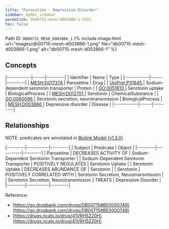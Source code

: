 ```yaml
---
title: "Paroxetine - Depressive Disorder"
sidebar: mydoc_sidebar
permalink: db00715-mesh-d003866-1.html
toc: false 
---
```



Path ID: `DB00715_MESH_D003866_1`
{% include image.html url="images/db00715-mesh-d003866-1.png" file="db00715-mesh-d003866-1.png" alt="db00715-mesh-d003866-1" %}

## Concepts

|------------|------|---------|
| Identifier | Name | Type    |
|------------|------|---------|
| <a href="https://identifiers.org/MESH:D017374">MESH:D017374 </a> | Paroxetine | Drug |
| <a href="https://identifiers.org/UniProt:P31645">UniProt:P31645 </a> | Sodium-dependent serotonin transporter | Protein |
| <a href="https://identifiers.org/GO:0051610">GO:0051610 </a> | Serotonin uptake | BiologicalProcess |
| <a href="https://identifiers.org/MESH:D012701">MESH:D012701 </a> | Serotonin | ChemicalSubstance |
| <a href="https://identifiers.org/GO:0060096">GO:0060096 </a> | Serotonin secretion, neurotransmission | BiologicalProcess |
| <a href="https://identifiers.org/MESH:D003866">MESH:D003866 </a> | Depressive disorder | Disease |
|------------|------|---------|

## Relationships


NOTE: predicates are annotated in <a href="https://github.com/biolink/biolink-model/releases/tag/v1.3.0">Biolink Model (v1.3.0)</a>

|---------|-----------|---------|
| Subject | Predicate | Object  |
|---------|-----------|---------|
| Paroxetine | DECREASES ACTIVITY OF | Sodium-Dependent Serotonin Transporter |
| Sodium-Dependent Serotonin Transporter | POSITIVELY REGULATES | Serotonin Uptake |
| Serotonin Uptake | DECREASES ABUNDANCE OF | Serotonin |
| Serotonin | POSITIVELY CORRELATED WITH | Serotonin Secretion, Neurotransmission |
| Serotonin Secretion, Neurotransmission | TREATS | Depressive Disorder |
|---------|-----------|---------|

Reference: 
  - [https://go.drugbank.com/drugs/DB00715#BE0000749](https://go.drugbank.com/drugs/DB00715#BE0000749)
  - [https://drugs.ncats.io/drug/41VRH5220H](https://drugs.ncats.io/drug/41VRH5220H)
